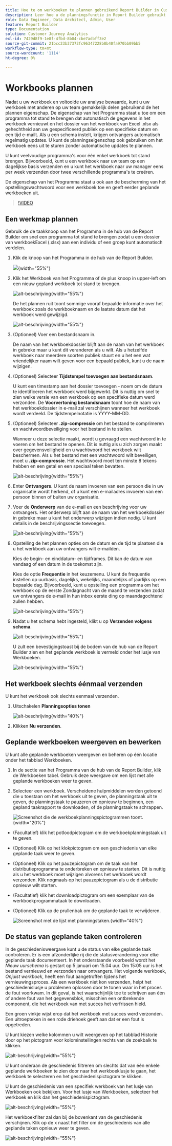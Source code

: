 ```yaml
---
title: Hoe te om werkboeken te plannen gebruikend Report Builder in Customer Journey Analytics
description: Leer hoe u de planningsfunctie in Report Builder gebruikt
role: Data Engineer, Data Architect, Admin, User
feature: Report Builder
type: Documentation
solution: Customer Journey Analytics
exl-id: 7429d8f9-1e8f-4fbd-8b04-cbe7adbff3e2
source-git-commit: 21bcc23b37372fc96347228b8b40fa970bb09bb5
workflow-type: tm+mt
source-wordcount: '1114'
ht-degree: 0%

---
```


# Workbooks plannen

Nadat u uw werkboek en voltooide uw analyse bewaarde, kunt u uw werkboek met anderen op uw team gemakkelijk delen gebruikend de het plannen eigenschap. De eigenschap van het Programma staat u toe om een programma tot stand te brengen dat automatisch de gegevens in het werkboek vernieuwt en het dossier van het werkboek van Excel .xlsx als gehechtheid aan uw gespecificeerd publiek op een specifieke datum en een tijd e-mailt. Als u een schema instelt, krijgen ontvangers automatisch regelmatig updates. U kunt de planningseigenschap ook gebruiken om het werkboek eens uit te sturen zonder automatische updates te plannen.

U kunt veelvoudige programma&#39;s voor één enkel werkboek tot stand brengen. Bijvoorbeeld, kunt u een werkboek naar uw team op een dagelijkse basis verzenden en u kunt het werkboek naar uw manager eens per week verzenden door twee verschillende programma&#39;s te creëren.

De eigenschap van het Programma staat u ook aan de bescherming van het opstellingswachtwoord voor een werkboek toe en geeft eerder geplande werkboeken uit.

>[!VIDEO](https://video.tv.adobe.com/v/3413079/?quality=12&learn=on)

## Een werkmap plannen

Gebruik de de taakknoop van het Programma in de hub van de Report Builder om snel een programma tot stand te brengen zodat u een dossier van werkboekExcel (.xlsx) aan een individu of een groep kunt automatisch verdelen.

1. Klik de knoop van het Programma in de hub van de Report Builder.

   ![](./assets/schedule-button.png){width="55%"}

1. Klik het Werkboek van het Programma of de plus knoop in upper-left om een nieuw gepland werkboek tot stand te brengen.

   ![alt-beschrijving](./assets/schedule-workbook.png){width="55%"}

   De het plannen ruit toont sommige vooraf bepaalde informatie over het werkboek zoals de werkboeknaam en de laatste datum dat het werkboek werd gewijzigd.

   ![alt-beschrijving](./assets/schedule-pane.png){width="55%"}

1. (Optioneel) Voer een bestandsnaam in.

   De naam van het werkboekdossier blijft aan de naam van het werkboek in gebreke maar u kunt dit veranderen als u wilt. Als u hetzelfde werkboek naar meerdere soorten publiek stuurt en u het een wat vriendelijker naam wilt geven voor een bepaald publiek, kunt u de naam wijzigen.

1. (Optioneel) Selecteer **Tijdstempel toevoegen aan bestandsnaam**.

   U kunt een timestamp aan het dossier toevoegen - noem om de datum te identificeren het werkboek werd bijgewerkt. Dit is nuttig om snel te zien welke versie van een werkboek op een specifieke datum werd verzonden. De **Voorvertoning bestandsnaam** toont hoe de naam van het werkboekdossier in e-mail zal verschijnen wanneer het werkboek wordt verdeeld. De tijdstempelnotatie is YYYY-MM-DD.

1. (Optioneel) Selecteer **.zip-compressie** om het bestand te comprimeren en wachtwoordbeveiliging voor het bestand in te stellen.

   Wanneer u deze selectie maakt, wordt u gevraagd een wachtwoord in te voeren om het bestand te openen. Dit is nuttig als u zich zorgen maakt over gegevensveiligheid en u wachtwoord het werkboek wilt beschermen. Als u het bestand met een wachtwoord wilt beveiligen, moet u **.zip-compressie**. Het wachtwoord moet ten minste 8 tekens hebben en een getal en een speciaal teken bevatten.

   ![alt-beschrijving](./assets/zip-compression.png){width="55%"}

1. Enter **Ontvangers**. U kunt de naam invoeren van een persoon die in uw organisatie wordt herkend, of u kunt een e-mailadres invoeren van een persoon binnen of buiten uw organisatie.

1. Voer de **Onderwerp** van de e-mail en een beschrijving voor uw ontvangers. Het onderwerp blijft aan de naam van het werkboekdossier in gebreke maar u kunt het onderwerp wijzigen indien nodig. U kunt details in de beschrijvingssectie toevoegen.

   ![alt-beschrijving](./assets/recipients-subject.png){width="55%"}

1. Opstelling de het plannen opties om de datum en de tijd te plaatsen die u het werkboek aan uw ontvangers wilt e-mailden.

   Kies de begin- en einddatum- en tijdframes. Dit kan de datum van vandaag of een datum in de toekomst zijn.

   Kies de optie **Frequentie** in het keuzemenu. U kunt de frequentie instellen op uurbasis, dagelijks, wekelijks, maandelijks of jaarlijks op een bepaalde dag. Bijvoorbeeld, kunt u opstelling een programma om het werkboek op de eerste Zondagnacht van de maand te verzenden zodat uw ontvangers de e-mail in hun inbox eerste ding op maandagochtend zullen hebben.

   ![alt-beschrijving](./assets/frequency.png){width="55%"}

1. Nadat u het schema hebt ingesteld, klikt u op **Verzenden volgens schema**.

   ![alt-beschrijving](./assets/send-on-schedule.png){width="55%"}

   U zult een bevestigingstoast bij de bodem van de hub van de Report Builder zien en het geplande werkboek is vermeld onder het lusje van Werkboeken.

   ![alt-beschrijving](./assets/confirmation-toast.png){width="55%"}

## Het werkboek slechts éénmaal verzenden

U kunt het werkboek ook slechts eenmaal verzenden.

1. Uitschakelen **Planningsopties tonen**

   ![alt-beschrijving](./assets/send-now.png){width="40%"}

1. Klikken **Nu verzenden**.

## Geplande werkboeken weergeven en bewerken

U kunt alle geplande werkboeken weergeven en beheren op één locatie onder het tabblad Werkboeken.

1. In de sectie van het Programma van de hub van de Report Builder, klik de Werkboeken tabel. Gebruik deze weergave om een lijst met alle geplande werkboeken weer te geven.

1. Selecteer een werkboek. Verscheidene hulpmiddelen worden getoond die u toestaan om het werkboek uit te geven, de planningstaak uit te geven, de planningstaak te pauzeren en opnieuw te beginnen, een gepland taakrapport te downloaden, of de planningstaak te schrappen.

   ![Screenshot die de werkboekplanningspictogrammen toont.](./assets/schedule-icons.png){width="20%"}

* (Facultatief) klik het potloodpictogram om de werkboekplanningstaak uit te geven.

* (Optioneel) Klik op het klokpictogram om een geschiedenis van elke geplande taak weer te geven.

* (Optioneel) Klik op het pauzepictogram om de taak van het distributieprogramma te onderbreken en opnieuw te starten. Dit is nuttig als u het werkboek moet wijzigen alvorens het werkboek wordt verzonden. Klik nogmaals op het pauzepictogram als u de distributie opnieuw wilt starten.

* (Facultatief) klik het downloadpictogram om een exemplaar van de werkboekprogrammataak te downloaden.

* (Optioneel) Klik op de prullenbak om de geplande taak te verwijderen.

  ![Screenshot met de lijst met planningstaken.](./assets/selected-workbook.png){width="40%"}

## De status van geplande taken controleren

In de geschiedenisweergave kunt u de status van elke geplande taak controleren. Er is een afzonderlijke rij die de statusverandering voor elke geplande taak documenteert. In het onderstaande voorbeeld wordt het *Nieuw uurschema* is gestart op 5 januari om 15.04 uur. Om 15:05 uur is het bestand vernieuwd en verzonden naar ontvangers. Het volgende werkboek, *Onjuist werkboek*, heeft een fout aangetroffen tijdens het vernieuwingsproces. Als een werkboek niet kon verzenden, helpt het geschiedenislusje u problemen oplossen door te tonen waar in het proces de fout voorkwam. In dit geval, is het waarschijnlijk toe te schrijven aan één of andere fout van het gegevensblok, misschien een ontbrekende component, die het werkboek van met succes het verfrissen hield.

Een groen vinkje wijst erop dat het werkboek met succes werd verzonden. Een uitroepteken in een rode driehoek geeft aan dat er een fout is opgetreden.

U kunt kiezen welke kolommen u wilt weergeven op het tabblad Historie door op het pictogram voor kolominstellingen rechts van de zoekbalk te klikken.

![alt-beschrijving](./assets/history.png){width="55%"}

U kunt onderaan de geschiedenis filtreren om slechts dat van één enkele geplande werkboeken te zien door naar het werkboeklusje te gaan, het werkboek te selecteren en het geschiedenispictogram te klikken.

U kunt de geschiedenis van een specifiek werkboek van het lusje van Werkboeken ook bekijken. Voor het lusje van Werkboeken, selecteer het werkboek en klik dan het geschiedenispictogram.

![alt-beschrijving](./assets/history2.png){width="55%"}

Het werkboekfilter zal dan bij de bovenkant van de geschiedenis verschijnen. Klik op de x naast het filter om de geschiedenis van alle geplande taken opnieuw weer te geven.

![alt-beschrijving](./assets/history3.png){width="55%"}
